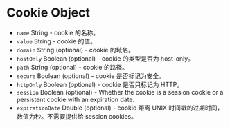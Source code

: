 # Cookie Object

* `name` String - cookie 的名称。
* `value` String - cookie 的值。
* `domain` String (optional) - cookie 的域名。
* `hostOnly` Boolean (optional) - cookie 的类型是否为 host-only。
* `path` String (optional) - cookie 的路径。
* `secure` Boolean (optional) - cookie 是否标记为安全。
* `httpOnly` Boolean (optional) - cookie 是否只标记为 HTTP。
* `session` Boolean (optional) - Whether the cookie is a session cookie or a persistent cookie with an expiration date.
* `expirationDate` Double (optional) - cookie 距离 UNIX 时间戳的过期时间，数值为秒。不需要提供给 session cookies。
